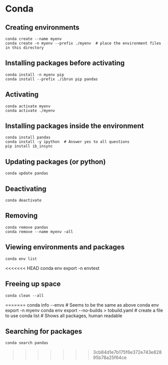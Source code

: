 # Conda

## Creating environments
    conda create --name myenv
    conda create -n myenv --prefix ./myenv  # place the environment files in this directory 

## Installing packages before activating
    conda install -n myenv pip
    conda install --prefix ./ibrun pip pandas

## Activating
    conda activate myenv
    conda activate ./myenv

## Installing packages inside the environment
    conda install pandas
    conda install -y ipython  # Answer yes to all questions
    pip install ib_insync

## Updating packages (or python)
    conda update pandas
   
## Deactivating
    conda deactivate

## Removing
    conda remove pandas
    conda remove --name myenv —all

## Viewing environments and packages
    conda env list
<<<<<<< HEAD
    conda env export -n envtest

## Freeing up space
    conda clean --all
=======
    conda info --envs  # Seems to be the same as above
    conda env export -n myenv
    conda env export --no-builds > tobuild.yaml  # create a file to use
    conda list  # Shows all packages, human readable

## Searching for packages
    conda search pandas
>>>>>>> 3cb84d1e7b175f6e372e743e82895b78a25f64ce
